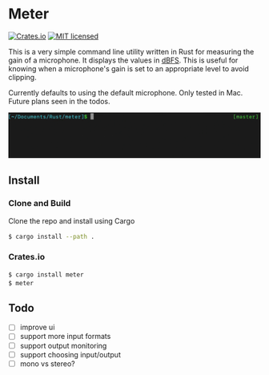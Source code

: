 # Meter
[![Crates.io][crates-badge]][crates-url]
[![MIT licensed][mit-badge]][mit-url]

[crates-badge]: https://img.shields.io/crates/v/meter.svg
[crates-url]: https://crates.io/crates/meter
[mit-badge]: https://img.shields.io/badge/license-MIT-blue.svg
[mit-url]: https://github.com/cgburgess/meter/blob/master/LICENSE

This is a very simple command line utility written in Rust for measuring the gain of a microphone. It displays the
values in
[dBFS](https://en.wikipedia.org/wiki/DBFS). This is useful for knowing when a microphone's gain is set to an appropriate level to avoid clipping.

Currently defaults to using the default microphone. Only tested in Mac. Future plans seen in the todos.

![example](media/level-meter.gif)

## Install

### Clone and Build

Clone the repo and install using Cargo

```bash
$ cargo install --path .
```

### Crates.io

```bash
$ cargo install meter
$ meter
```


## Todo

- [ ] improve ui
- [ ] support more input formats
- [ ] support output monitoring
- [ ] support choosing input/output
- [ ] mono vs stereo?

